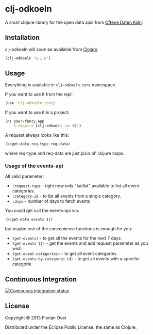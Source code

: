 # clj-odkoeln

A small clojure library for the open data apis from [Offene Daten Köln](http://www.offenedaten-koeln.de/offene-daten/).

## Installation

clj-odkoeln will soon be available from [Clojars](http://clojars.org/clj-odkoeln):
```clojure
[clj-odkoeln "0.1.0"]
```

## Usage

Everything is available in `clj-odkoeln.core` namespace.

If you want to use it from the repl:
```clojure
(use 'clj-odkoeln.core)
```

If you want to use it in a project:
```clojure
(ns your-fancy.app
    (:require [clj-odkoeln :as k]))
```

A request always looks like this:
```clojure
(k/get-data req-type req-data)
```
where req-type and req-data are just plain ol' clojure maps.

### Usage of the events-api

All valid parameter:
* `:request-type` - right now only "katlist" available to list all event categories.
* `:category-id` - to list all events from a single category.
* `:days` - number of days to fetch events

You could get call the events-api via:
```clojure
(k/get-data events {})
```

but maybe one of the convenience functions is enough for you:
* `(get-events)` - to get all the events for the next 7 days.
* `(get-events {})` - get the events and add request parameter as you wish
* `(get-event-categories)` - to get all event categories
* `(get-events-by-categorie id)` - to get all events with a specific categorie

## Continuous Integration

[![Continuous Integration status](https://secure.travis-ci.org/FlorianO/clj-odkoeln.png)](http://travis-ci.org/FlorianO/clj-odkoeln)

## License

Copyright © 2013 Florian Over

Distributed under the Eclipse Public License, the same as Clojure.

